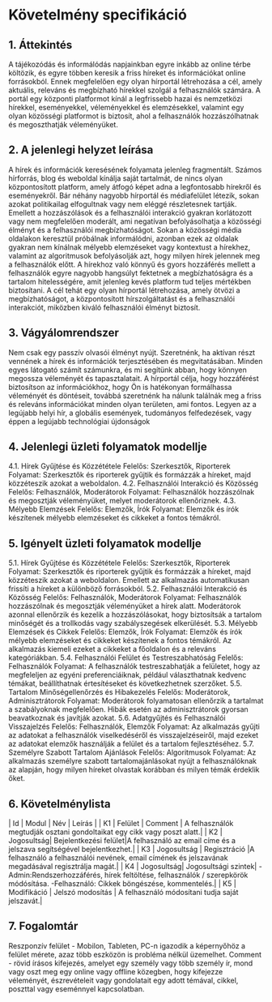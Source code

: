 # Követelmény specifikáció

## 1. Áttekintés
A tájékozódás és informálódás napjainkban egyre inkább az online térbe költözik, és egyre többen keresik a friss híreket és információkat online forrásokból. Ennek megfelelően egy olyan hírportál létrehozása a cél, amely aktuális, releváns és megbízható hírekkel szolgál a felhasználók számára. A portál egy központi platformot kínál a legfrissebb hazai és nemzetközi hírekkel, eseményekkel, véleményekkel és elemzésekkel, valamint egy olyan közösségi platformot is biztosít, ahol a felhasználók hozzászólhatnak és megoszthatják véleményüket.

## 2. A jelenlegi helyzet leírása

A hírek és információk keresésének folyamata jelenleg fragmentált. Számos hírforrás, blog és weboldal kínálja saját tartalmát, de nincs olyan központosított platform, amely átfogó képet adna a legfontosabb hírekről és eseményekről. Bár néhány nagyobb hírportál és médiafelület létezik, sokan azokat politikailag elfogultnak vagy nem eléggé részletesnek tartják. Emellett a hozzászólások és a felhasználói interakció gyakran korlátozott vagy nem megfelelően moderált, ami negatívan befolyásolhatja a közösségi élményt és a felhasználói megbízhatóságot.
Sokan a közösségi média oldalakon keresztül próbálnak informálódni, azonban ezek az oldalak gyakran nem kínálnak mélyebb elemzéseket vagy kontextust a hírekhez, valamint az algoritmusok befolyásolják azt, hogy milyen hírek jelennek meg a felhasználók előtt.
A hírekhoz való könnyű és gyors hozzáférés mellett a felhasználók egyre nagyobb hangsúlyt fektetnek a megbízhatóságra és a tartalom hitelességére, amit jelenleg kevés platform tud teljes mértékben biztosítani.
A cél tehát egy olyan hírportál létrehozása, amely ötvözi a megbízhatóságot, a központosított hírszolgáltatást és a felhasználói interakciót, miközben kiváló felhasználói élményt biztosít.

## 3. Vágyálomrendszer
 Nem csak egy passzív olvasói élményt nyújt. Szeretnénk, ha aktívan részt vennének a hírek és információk terjesztésében és megvitatásában. Minden egyes látogató számít számunkra, és mi segítünk abban, hogy könnyen megossza véleményét és tapasztalatait.
 A hírportál célja, hogy hozzáférést biztosítson az információkhoz, hogy Ön is hatékonyan formálhassa véleményét és döntéseit, továbbá  szeretnénk ha nálunk találnák meg a friss és releváns információkat minden olyan területen, ami fontos. Legyen az a legújabb helyi hír, a globális események, tudományos felfedezések, vagy éppen a legújabb technológiai újdonságok

## 4. Jelenlegi üzleti folyamatok modellje
4.1. Hírek Gyűjtése és Közzététele
Felelős: Szerkesztők, Riporterek
Folyamat: Szerkesztők és riporterek gyűjtik és formázzák a híreket, majd közzéteszik azokat a weboldalon.
4.2. Felhasználói Interakció és Közösség
Felelős: Felhasználók, Moderátorok
Folyamat: Felhasználók hozzászólnak és megosztják véleményüket, melyet moderátorok ellenőriznek.
4.3. Mélyebb Elemzések
Felelős: Elemzők, Írók
Folyamat: Elemzők és írók készítenek mélyebb elemzéseket és cikkeket a fontos témákról.

## 5. Igényelt üzleti folyamatok modellje
5.1. Hírek Gyűjtése és Közzététele
Felelős: Szerkesztők, Riporterek
Folyamat: Szerkesztők és riporterek gyűjtik és formázzák a híreket, majd közzéteszik azokat a weboldalon. Emellett az alkalmazás automatikusan frissíti a híreket a különböző forrásokból.
5.2. Felhasználói Interakció és Közösség
Felelős: Felhasználók, Moderátorok
Folyamat: Felhasználók hozzászólnak és megosztják véleményüket a hírek alatt. Moderátorok azonnal ellenőrzik és kezelik a hozzászólásokat, hogy biztosítsák a tartalom minőségét és a trollkodás vagy szabályszegések elkerülését.
5.3. Mélyebb Elemzések és Cikkek
Felelős: Elemzők, Írók
Folyamat: Elemzők és írók mélyebb elemzéseket és cikkeket készítenek a fontos témákról. Az alkalmazás kiemeli ezeket a cikkeket a főoldalon és a releváns kategóriákban.
5.4. Felhasználói Felület és Testreszabhatóság
Felelős: Felhasználók
Folyamat: A felhasználók testreszabhatják a felületet, hogy az megfeleljen az egyéni preferenciáiknak, például választhatnak kedvenc témákat, beállíthatnak értesítéseket és következhetnek szerzőket.
5.5. Tartalom Minőségellenőrzés és Hibakezelés
Felelős: Moderátorok, Adminisztrátorok
Folyamat: Moderátorok folyamatosan ellenőrzik a tartalmat a szabályoknak megfelelően. Hibák esetén az adminisztrátorok gyorsan beavatkoznak és javítják azokat.
5.6. Adatgyűjtés és Felhasználói Visszajelzés
Felelős: Felhasználók, Elemzők
Folyamat: Az alkalmazás gyűjti az adatokat a felhasználók viselkedéséről és visszajelzéseiről, majd ezeket az adatokat elemzők használják a felület és a tartalom fejlesztéséhez.
5.7. Személyre Szabott Tartalom Ajánlások
Felelős: Algoritmusok
Folyamat: Az alkalmazás személyre szabott tartalomajánlásokat nyújt a felhasználóknak az alapján, hogy milyen híreket olvastak korábban és milyen témák érdeklik őket.

## 6. Követelménylista

| Id | Modul | Név | Leírás |
| K1 | Felület | Comment | A felhasználók megtudják osztani gondoltaikat egy cikk vagy poszt alatt.|
| K2 | Jogosultság| Bejelentkezési felület|A felhasználó az email címe és a jelszava segítségével bejelentkezhet.|
| K3 | Jogosultság | Regisztráció |A felhasználó a felhasználói nevének, email címének és jelszavának megadásával regisztrálja magát.|
| K4 | Jogosultság| Jogosultsági szintek| -Admin:Rendszerhozzáférés, hírek feltöltése, felhasználók / szerepkörök módósítása. -Felhasználó: Cikkek böngészése, kommentelés.|
| K5 | Modifikáció | Jelszó modosítás | A felhasználó módosítani tudja saját jelszavát.|

## 7. Fogalomtár
Reszponzív felület - Mobilon, Tableten, PC-n igazodik a
képernyőhöz a felület mérete, azaz több eszközön is probléma nélkül
üzemelhet.
Comment - rövid írásos kifejezés, amelyet egy személy vagy több személy ír, mond vagy oszt meg egy online vagy offline közegben, hogy kifejezze véleményét, észrevételeit vagy gondolatait egy adott témával, cikkel, poszttal vagy eseménnyel kapcsolatban.
